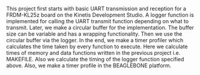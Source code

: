 This project first starts with basic UART transmission and reception for a FRDM-KL25z board on the Kinetis Development Studio.
A logger function is implemented for calling the UART transmit function depending on what to transmit.
Later, we make a circular buffer for the implementation. The buffer size can be variable and has a wrapping functionality.
Then we use the circular buffer via the logger.
In the end, we make a timer profiler which calculates the time taken by every function to execute. Here we calculate times of memory and data functions written in the previous project i.e. MAKEFILE. Also we calculate the timing of the logger function specified above.
Also, we make a timer profile in the BEAGLEBONE platform.
